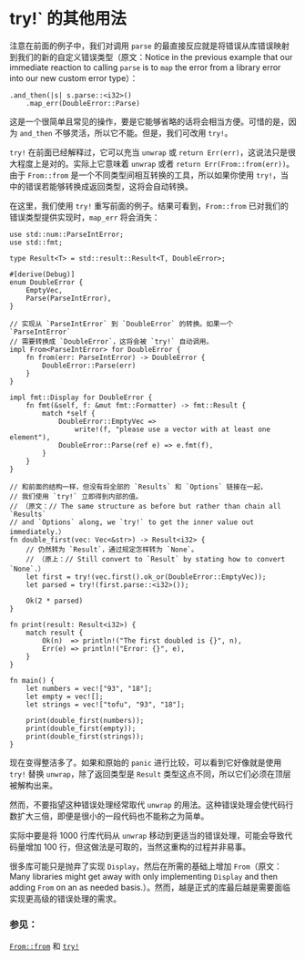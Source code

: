 # try!` 的其他用法

注意在前面的例子中，我们对调用 `parse` 的最直接反应就是将错误从库错误映射到我们的新的自定义错误类型（原文：Notice in the previous example that our immediate reaction to calling `parse` is to `map` the error from a library error into our new custom error type）：

```rust,ignore
.and_then(|s| s.parse::<i32>()
    .map_err(DoubleError::Parse)
```

这是一个很简单且常见的操作，要是它能够省略的话将会相当方便。可惜的是，因为 `and_then` 不够灵活，所以它不能。但是，我们可改用 `try!`。

`try!` 在前面已经解释过，它可以充当 `unwrap` 或 `return Err(err)`，这说法只是很大程度上是对的。实际上它意味着 `unwrap` 或者 `return Err(From::from(err))`。由于 `From::from` 是一个不同类型间相互转换的工具，所以如果你使用 `try!`，当中的错误若能够转换成返回类型，这将会自动转换。

在这里，我们使用 `try!` 重写前面的例子。结果可看到，`From::from` 已对我们的错误类型提供实现时，`map_err` 将会消失：

```rust,editable
use std::num::ParseIntError;
use std::fmt;

type Result<T> = std::result::Result<T, DoubleError>;

#[derive(Debug)]
enum DoubleError {
    EmptyVec,
    Parse(ParseIntError),
}

// 实现从 `ParseIntError` 到 `DoubleError` 的转换。如果一个 `ParseIntError`
// 需要转换成 `DoubleError`，这将会被 `try!` 自动调用。
impl From<ParseIntError> for DoubleError {
    fn from(err: ParseIntError) -> DoubleError {
        DoubleError::Parse(err)
    }
}

impl fmt::Display for DoubleError {
    fn fmt(&self, f: &mut fmt::Formatter) -> fmt::Result {
        match *self {
            DoubleError::EmptyVec =>
                write!(f, "please use a vector with at least one element"),
            DoubleError::Parse(ref e) => e.fmt(f),
        }
    }
}

// 和前面的结构一样，但没有将全部的 `Results` 和 `Options` 链接在一起，
// 我们使用 `try!` 立即得到内部的值。
// （原文：// The same structure as before but rather than chain all `Results`
// and `Options` along, we `try!` to get the inner value out immediately.）
fn double_first(vec: Vec<&str>) -> Result<i32> {
    // 仍然转为 `Result`，通过规定怎样转为 `None`。
    // （原上：// Still convert to `Result` by stating how to convert `None`.）
    let first = try!(vec.first().ok_or(DoubleError::EmptyVec));
    let parsed = try!(first.parse::<i32>());

    Ok(2 * parsed)
}

fn print(result: Result<i32>) {
    match result {
        Ok(n)  => println!("The first doubled is {}", n),
        Err(e) => println!("Error: {}", e),
    }
}

fn main() {
    let numbers = vec!["93", "18"];
    let empty = vec![];
    let strings = vec!["tofu", "93", "18"];

    print(double_first(numbers));
    print(double_first(empty));
    print(double_first(strings));
}
```

现在变得整洁多了。如果和原始的 `panic` 进行比较，可以看到它好像就是使用 `try!` 替换 `unwrap`，除了返回类型是 `Result` 类型这点不同，所以它们必须在顶层被解构出来。

然而，不要指望这种错误处理经常取代 `unwrap` 的用法。这种错误处理会使代码行数扩大三倍，即便是很小的一段代码也不能称之为简单。

实际中要是将 1000 行库代码从 `unwrap` 移动到更适当的错误处理，可能会导致代码量增加 100 行，但这做法是可取的，当然这重构的过程并非易事。

很多库可能只是抛弃了实现 `Display`，然后在所需的基础上增加 `From`（原文：Many libraries might get away with only implementing `Display` and then adding `From` on an as needed basis.）。然而，越是正式的库最后越是需要面临实现更高级的错误处理的需求。

### 参见：

[`From::from`][from] 和 [`try!`][try]

[from]: http://doc.rust-lang.org/std/convert/trait.From.html
[try]: http://doc.rust-lang.org/std/macro.try!.html
